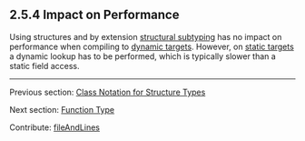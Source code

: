 ## 2.5.4 Impact on Performance

Using structures and by extension [structural subtyping](type-system-structural-subtyping.md) has no impact on performance when compiling to [dynamic targets](dictionary.md#define-dynamic-target). However, on [static targets](dictionary.md#define-static-target) a dynamic lookup has to be performed, which is typically slower than a static field access.

---

Previous section: [Class Notation for Structure Types](types-structure-class-notation.md)

Next section: [Function Type](types-function.md)

Contribute: [fileAndLines](https://github.com/HaxeFoundation/HaxeManual/blob/master/02-types.tex#L474-474)